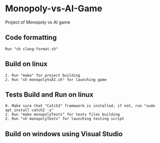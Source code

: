# Monopoly-vs-AI-Game
Project of Monopoly vs AI game

## Code formatting
    Run "sh clang-format.sh"

## Build on linux
    1. Run "make" for project building
    2. Run "sh monopolyVsAI.sh" for launching game

## Tests Build and Run on linux
    0. Make sure that "Catch2" framework is installed, if not, run "sudo apt install catch2 -y"
    1. Run "make monopolyTests" for tests files building
    2. Run "sh monopolyTests" for launching testing script

## Build on windows using Visual Studio
